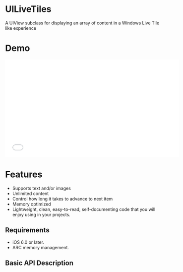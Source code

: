 # UILiveTiles
A UIView subclass for displaying an array of content in a Windows Live Tile like experience

# Demo
<iframe width="560" height="315" src="//www.youtube.com/embed/PwamWy_GG50?rel=0" frameborder="0" allowfullscreen></iframe>

# Features

* Supports text and/or images
* Unlimited content
* Control how long it takes to advance to next item
* Memory optimized
* Lightweight, clean, easy-to-read, self-documenting code that you will enjoy using in your projects.

## Requirements

* iOS 6.0 or later.
* ARC memory management.

## Basic API Description
